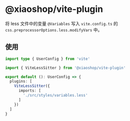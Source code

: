 # @xiaoshop/vite-plugin

将 less 文件中的变量 `@Variables` 写入 `vite.config.ts` 的 `css.preprocessorOptions.less.modifyVars` 中。

## 使用

```ts
import type { UserConfig } from 'vite'

import { ViteLessSitter } from '@xiaoshop/vite-plugin'

export default (): UserConfig => {
  plugins: [
    ViteLessSitter({
      imports: [
        './src/styles/variables.less'
      ]
    })
  ]
}
```
